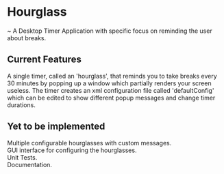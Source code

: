 # Hourglass
~ A Desktop Timer Application with specific focus on reminding the user about breaks.

## Current Features
A single timer, called an 'hourglass', that reminds you to take breaks every 30 minutes by popping up a window which partially renders your screen useless.
The timer creates an xml configuration file called 'defaultConfig' which can be edited to show different popup messages and change timer durations. 

## Yet to be implemented
Multiple configurable hourglasses with custom messages.\
GUI interface for configuring the hourglasses.\
Unit Tests.\
Documentation.
